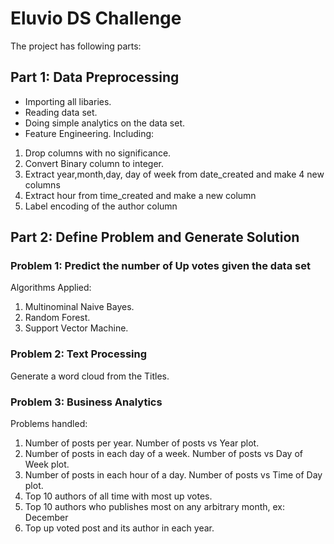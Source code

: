 # Eluvio DS Challenge

The project has following parts:

## Part 1: Data Preprocessing ##
- Importing all libaries.
- Reading data set.
- Doing simple analytics on the data set.
- Feature Engineering. Including: 
1. Drop columns with no significance.
2. Convert Binary column to integer.
3. Extract year,month,day, day of week from date_created and make 4 new columns
4. Extract hour from time_created and make a new column
5. Label encoding of the author column
 
 ## Part 2: Define Problem and Generate Solution ##
 ### Problem 1: Predict the number of Up votes given the data set ###
 Algorithms Applied:
 
 1. Multinominal Naive Bayes.
 2. Random Forest.
 3. Support Vector Machine.
 
  ### Problem 2: Text Processing ###
Generate a word cloud from the Titles.

### Problem 3: Business Analytics ###
Problems handled:

1. Number of posts per year. Number of posts vs Year plot.
2. Number of posts in each day of a week. Number of posts vs Day of Week plot.
3. Number of posts in each hour of a day. Number of posts vs Time of Day plot.
4. Top 10 authors of all time with most up votes.
5. Top 10 authors who publishes most on any arbitrary month, ex: December
6. Top up voted post and its author in each year.
